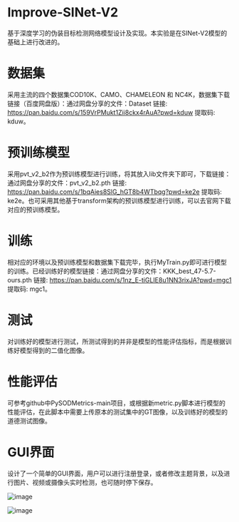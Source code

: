 # Improve-SINet-V2
基于深度学习的伪装目标检测网络模型设计及实现。本实验是在SINet-V2模型的基础上进行改进的。
# 数据集
采用主流的四个数据集COD10K、CAMO、CHAMELEON 和 NC4K，数据集下载链接（百度网盘版）：通过网盘分享的文件：Dataset
链接: https://pan.baidu.com/s/159VrPMukt1Zii8ckx4rAuA?pwd=kduw 提取码: kduw。
# 预训练模型
采用pvt_v2_b2作为预训练模型进行训练，将其放入lib文件夹下即可，下载链接：通过网盘分享的文件：pvt_v2_b2.pth
链接: https://pan.baidu.com/s/1bqAies8SlG_hGT8b4WTbqg?pwd=ke2e 提取码: ke2e。也可采用其他基于transform架构的预训练模型进行训练，可以去官网下载对应的预训练模型。
# 训练
相对应的环境以及预训练模型和数据集下载完毕，执行MyTrain.py即可进行模型的训练。已经训练好的模型链接：通过网盘分享的文件：KKK_best_47-5.7-ours.pth
链接: https://pan.baidu.com/s/1nz_E-tiGLIE8u1NN3rixJA?pwd=mgc1 提取码: mgc1。
# 测试
对训练好的模型进行测试，所测试得到的并非是模型的性能评估指标，而是根据训练好模型得到的二值化图像。
# 性能评估
可参考github中PySODMetrics-main项目，或根据新metric.py脚本进行模型的性能评估，在此脚本中需要上传原本的测试集中的GT图像，以及训练好的模型的道德测试图像。
# GUI界面
设计了一个简单的GUI界面，用户可以进行注册登录，或者修改主题背景，以及进行图片、视频或摄像头实时检测，也可随时停下保存。

![image](https://github.com/user-attachments/assets/0b463f55-029f-4fc6-80b2-c621b1f42aa5)

![image](https://github.com/user-attachments/assets/87cc27cf-98c6-4998-b531-85fa20b62ce1)





